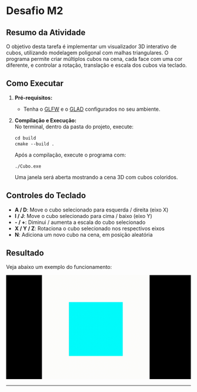 # Desafio M2

## Resumo da Atividade

O objetivo desta tarefa é implementar um visualizador 3D interativo de cubos, utilizando modelagem poligonal com malhas triangulares. O programa permite criar múltiplos cubos na cena, cada face com uma cor diferente, e controlar a rotação, translação e escala dos cubos via teclado. 

## Como Executar

1. **Pré-requisitos:**  
   - Tenha o [GLFW](https://www.glfw.org/) e o [GLAD](https://glad.dav1d.de/) configurados no seu ambiente.

2. **Compilação e Execução:**  
   No terminal, dentro da pasta do projeto, execute:
   ```
   cd build
   cmake --build .
   ```
   Após a compilação, execute o programa com:
   ```
   ./Cubo.exe
   ```
   Uma janela será aberta mostrando a cena 3D com cubos coloridos.

## Controles do Teclado

- **A / D**: Move o cubo selecionado para esquerda / direita (eixo X)
- **I / J**: Move o cubo selecionado para cima / baixo (eixo Y)
- **- / +**: Diminui / aumenta a escala do cubo selecionado
- **X / Y / Z**: Rotaciona o cubo selecionado nos respectivos eixos
- **N**: Adiciona um novo cubo na cena, em posição aleatória

## Resultado

Veja abaixo um exemplo do funcionamento:

![Exemplo de execução](M2.gif)

---
